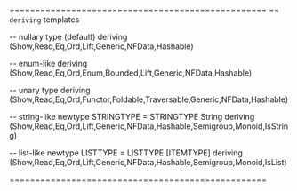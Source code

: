 ==================================================
== `deriving` templates

-- nullary type (default)
deriving (Show,Read,Eq,Ord,Lift,Generic,NFData,Hashable)

-- enum-like
deriving (Show,Read,Eq,Ord,Enum,Bounded,Lift,Generic,NFData,Hashable)

-- unary type
deriving (Show,Read,Eq,Ord,Functor,Foldable,Traversable,Generic,NFData,Hashable)

-- string-like
newtype STRINGTYPE = STRINGTYPE String
 deriving (Show,Read,Eq,Ord,Lift,Generic,NFData,Hashable,Semigroup,Monoid,IsString)

-- list-like
newtype LISTTYPE   = LISTTYPE [ITEMTYPE]
 deriving (Show,Read,Eq,Ord,Lift,Generic,NFData,Hashable,Semigroup,Monoid,IsList)

==================================================

